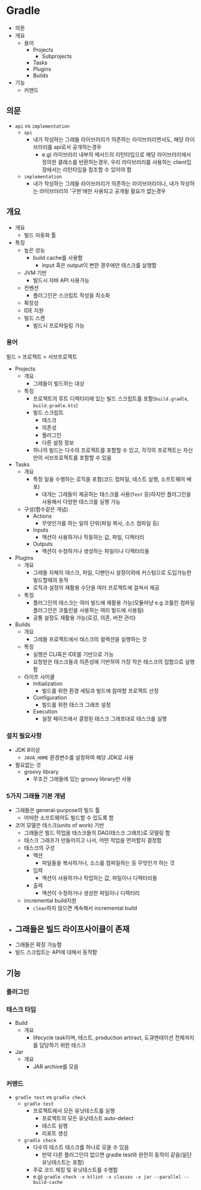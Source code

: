 # Gradle

- 의문
- 개요
  - 용어
    - Projects
      - Subprojects
    - Tasks
    - Plugins
    - Builds
- 기능
  - 커맨드

## 의문

- `api` vs `implementation`
  - `api`
    - 내가 작성하는 그레들 라이브러리가 의존하는 라이브러리면서도, 해당 라이브러리를 api로서 공개하는경우
      - e.g) 라이브러리 내부의 메서드의 리턴타입으로 해당 라이브러리에서 정의한 클래스를 반환하는경우, 우리 라이브러리를 사용하는 client입장에서는 리턴타입을 참조할 수 있어야 함
  - `implementation`
    - 내가 작성하는 그레들 라이브러리가 의존하는 라이브러리이나, 내가 작성하는 라이브러리의 '구현'에만 사용되고 공개될 필요가 없는경우

## 개요

- 개요
  - 빌드 자동화 툴
- 특징
  - 높은 성능
    - build cache를 사용함
      - input 혹은 output이 변한 경우에만 태스크를 실행함
  - JVM 기반
    - 빌드시 자바 API 사용가능
  - 컨벤션
    - 플러그인은 스크립트 작성을 최소화
  - 확장성
  - IDE 지원
  - 빌드 스캔
    - 빌드시 프로파일링 가능

### 용어

빌드 > 프로젝트 > 서브프로젝트

- Projects
  - 개요
    - 그레들이 빌드하는 대상
  - 특징
    - 프로젝트의 루트 디렉터리에 있는 빌드 스크립트를 포함(`build.gradle`, `build.gradle.kts`)
    - 빌드 스크립트
      - 태스크
      - 의존성
      - 플러그인
      - 다른 설정 정보
    - 하나의 빌드는 다수의 프로젝트를 포함할 수 있고, 각각의 프로젝트는 자신만의 서브프로젝트를 포함할 수 있음
- Tasks
  - 개요
    - 특정 일을 수행하는 로직을 포함(코드 컴파일, 테스트 실행, 소프트웨어 배포)
      - 대개는 그레들이 제공하는 태스크를 사용(`Test` 등)하지만 플러그인을 사용해서 다양한 태스크를 실행 가능
  - 구성(함수같은 개념)
    - Actions
      - 무엇인가를 하는 일의 단위(파일 복사, 소스 컴파일 등)
    - Inputs
      - 액션이 사용하거나 작동하는 값, 파일, 디렉터리
    - Outputs
      - 액션이 수정하거나 생성하는 파일이나 디렉터리들
- Plugins
  - 개요
    - 그레들 자체의 태스크, 파일, 디펜던시 설정이외에 커스텀으로 도입가능한 빌드할때의 동작
    - 로직과 설정의 재활용 수단을 여러 프로젝트에 걸쳐서 제공
  - 특징
    - 플러그인의 태스크는 여러 빌드에 재활용 가능(모듈마냥 e.g 코틀린 컴파일 플러그인은 코틀린을 사용하는 여러 빌드에 사용됨)
    - 공통 설정도 재활용 가능(로깅, 의존, 버전 관리)
- Builds
  - 개요
    - 그레들 프로젝트에서 태스크의 컬렉션을 실행하는 것
  - 특징
    - 실행은 CLI혹은 IDE를 기반으로 가능
    - 요청받은 태스크들과 의존성에 기반하여 가장 작은 태스크의 집합으로 실행함
  - 라이프 사이클
    - Initialization
      - 빌드를 위한 환경 세팅과 빌드에 참여할 프로젝트 선정
    - Configuration
      - 빌드를 위한 태스크 그래프 설정
    - Execution
      - 설정 페이즈에서 결정된 태스크 그래프대로 태스크를 실행

### 설치 필요사항

- JDK 8이상
  - `JAVA_HOME` 환경변수를 설정하여 해당 JDK로 사용
- 필요없는 것
  - groovy library
    - 무조건 그레들에 있는 groovy library만 사용

### 5가지 그래들 기본 개념

- 그래들은 general-purpose의 빌드 툴
  - 어떠한 소프트웨어도 빌드할 수 있도록 함
- 코어 모델은 태스크(units of work) 기반
  - 그래들은 빌드 작업을 태스크들의 DAG(태스크 그래프)로 모델링 함
  - 태스크 그래프가 만들어지고 나서, 어떤 작업을 먼저할지 결정함
  - 태스크의 구성
    - 액션
      - 파일들을 복사하거나, 소스를 컴파일하는 등 무엇인가 하는 것
    - 입력
      - 액션이 사용하거나 작업하는 값, 파일이나 디렉터리들
    - 출력
      - 액션이 수정하거나 생성한 파일이나 디렉터리
  - incremental build지원
    - `clean`하지 않으면 계속해서 incremental build
- 그래들은 빌드 라이프사이클이 존재
  -
- 그래들은 확장 가능함
- 빌드 스크립트는 API에 대해서 동작함

## 기능

### 플러그인

### 태스크 타입

- Build
  - 개요
    - lifecycle task이며, 테스트, production artiract, 도큐멘테이션 전체까지를 담당하기 위한 태스크
- Jar
  - 개요
    - JAR archive를 모음

### 커맨드

- `gradle test` vs `gradle check`
  - `gradle test`
    - 프로젝트에서 모든 유닛테스트를 실행
      - 프로젝트의 모든 유닛테스트 auto-detect
      - 테스트 실행
      - 리포트 생성
  - `gradle check`
    - 다수의 테스트 태스크를 하나로 모을 수 있음
      - 만약 다른 플러그인이 없으면 gradle test와 완전히 동작이 같음(일단 유닛테스트는 포함)
    - 주로 코드 체킹 및 유닛테스트를 수행함
    - e.g) `gradle check -x ktlint -x classes -x jar --parallel --build-cache`
